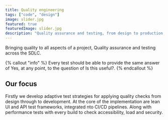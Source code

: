 ```yaml
---
title: Quality engineering
tags: ["code", "design"]
image: slider.jpg
featured: true
featuredImage: slider.jpg
description: "Quality assurance and testing, from design to production."
---
```


<p class="lead">Bringing quality to all aspects of a project, Quality assurance and testing across the SDLC.</p>

{% callout "info" %}
Every test should be able to provide the same answer of Yes, at any point, to the question of Is this useful?.
{% endcallout %}

## Our focus

Firstly we develop adaptive test strategies for applying quality checks from design through to development. At the core of the implementation are lean UI and API test frameworks, integrated nto CI/CD pipelines. Along with performance tests with every build to check accessibility, load and security.

<!-- {{< button link="https://calendly.com/jaffamonkeyltd/intro-call" text="Book an intro meeting" >}} -->
